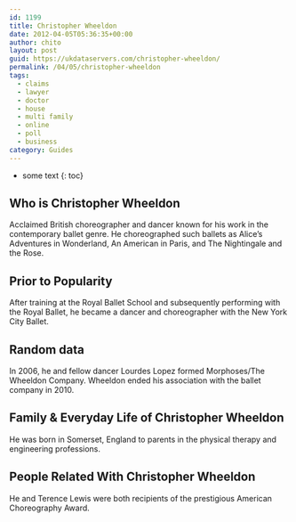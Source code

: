 ```yaml
---
id: 1199
title: Christopher Wheeldon
date: 2012-04-05T05:36:35+00:00
author: chito
layout: post
guid: https://ukdataservers.com/christopher-wheeldon/
permalink: /04/05/christopher-wheeldon
tags:
  - claims
  - lawyer
  - doctor
  - house
  - multi family
  - online
  - poll
  - business
category: Guides
---
```


* some text
{: toc}


## Who is  Christopher Wheeldon
                  
                  
                  
Acclaimed British choreographer and dancer known for his work in the contemporary ballet genre. He choreographed such ballets as Alice&#8217;s Adventures in Wonderland, An American in Paris, and The Nightingale and the Rose.
                  
                
                
                
## Prior to Popularity 
                  
                  
                  
After training at the Royal Ballet School and subsequently performing with the Royal Ballet, he became a dancer and choreographer with the New York City Ballet.
                  
                
                
                
## Random data 
                  
                  
                  
In 2006, he and fellow dancer Lourdes Lopez formed Morphoses/The Wheeldon Company. Wheeldon ended his association with the ballet company in 2010.
                  
                
                
                
## Family & Everyday Life of Christopher Wheeldon
                  
                  
                  
He was born in Somerset, England to parents in the physical therapy and engineering professions.
                  
                
                
                
## People Related With  Christopher Wheeldon
                  
                  
                  
He and Terence Lewis were both recipients of the prestigious American Choreography Award.
                  
                
              
            
          
          
          
    
    
  

